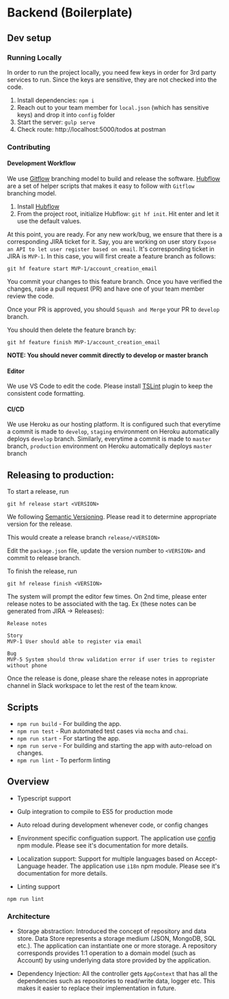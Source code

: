 # Backend (Boilerplate)

## Dev setup
### Running Locally
In order to run the project locally, you need few keys in order for 3rd party services to run. Since the keys are sensitive, they are not checked into the code.

1. Install dependencies: `npm i`
2. Reach out to your team member for `local.json` (which has sensitive keys) and drop it into `config` folder
3. Start the server: `gulp serve`
4. Check route: http://localhost:5000/todos at postman

### Contributing
#### Development Workflow
We use [Gitflow](https://nvie.com/posts/a-successful-git-branching-model/) branching model to build and release the software. [Hubflow](https://datasift.github.io/gitflow/) are a set of helper scripts that makes it easy to follow with `Gitflow` branching model.

1. Install [Hubflow](https://github.com/datasift/gitflow)
2. From the project root, initialize Hubflow: `git hf init`. Hit enter and let it use the default values.

At this point, you are ready. For any new work/bug, we ensure that there is a corresponding JIRA ticket for it. Say, you are working on user story `Expose an API to let user register based on email`. It's corresponding ticket in JIRA is `MVP-1`. In this case, you will first create a feature branch as follows:

```
git hf feature start MVP-1/account_creation_email
```

You commit your changes to this feature branch. Once you have verified the changes, raise a pull request (PR) and have one of your team member review the code.

Once your PR is approved, you should `Squash and Merge` your PR to `develop` branch.

You should then delete the feature branch by:
```
git hf feature finish MVP-1/account_creation_email
```

**NOTE: You should never commit directly to develop or master branch**

#### Editor
We use VS Code to edit the code. Please install [TSLint](https://marketplace.visualstudio.com/items?itemName=ms-vscode.vscode-typescript-tslint-plugin) plugin to keep the consistent code formatting.

#### CI/CD
We use Heroku as our hosting platform. It is configured such that everytime a commit is made to `develop`, `staging` environment on Heroku automatically deploys `develop` branch. Similarly, everytime a commit is made to `master` branch, `production` environment on Heroku automatically deploys `master` branch

## Releasing to production:

To start a release, run
```
git hf release start <VERSION>
```

We following [Semantic Versioning](https://semver.org/). Please read it to determine appropriate version for the release.

This would create a release branch `release/<VERSION>`

Edit the `package.json` file, update the version number to `<VERSION>` and commit to release branch.

To finish the release, run
```
git hf release finish <VERSION>
```

The system will prompt the editor few times. On 2nd time, please enter release notes to be associated with the tag. Ex (these notes can be generated from JIRA -> Releases):

```
Release notes

Story
MVP-1 User should able to register via email

Bug
MVP-5 System should throw validation error if user tries to register without phone

```

Once the release is done, please share the release notes in appropriate channel in Slack workspace to let the rest of the team know.


## Scripts

- `npm run build` - For building the app.
- `npm run test` - Run automated test cases via `mocha` and `chai`.
- `npm run start` - For starting the app.
- `npm run serve` - For building and starting the app with auto-reload on changes.
- `npm run lint` - To perform linting

## Overview

- Typescript support
- Gulp integration to compile to ES5 for production mode
- Auto reload during development whenever code, or config changes

- Environment specific configuation support.
  The application use [config](https://www.npmjs.com/package/config) npm module. Please see it's documentation for more details.

- Localization support: Support for multiple languages based on Accept-Language header.
  The application use `i18n` npm module. Please see it's documentation for more details.

- Linting support

```
npm run lint
```

### Architecture

- Storage abstraction:
  Introduced the concept of repository and data store. Data Store represents a storage medium (JSON, MongoDB, SQL etc.). The application can instantiate one or more storage. A repository corresponds provides 1:1 operation to a domain model (such as Account) by using underlying data store provided by the application.

- Dependency Injection:
  All the controller gets `AppContext` that has all the dependencies such as repositories to read/write data, logger etc. This makes it easier to replace their implementation in future.
